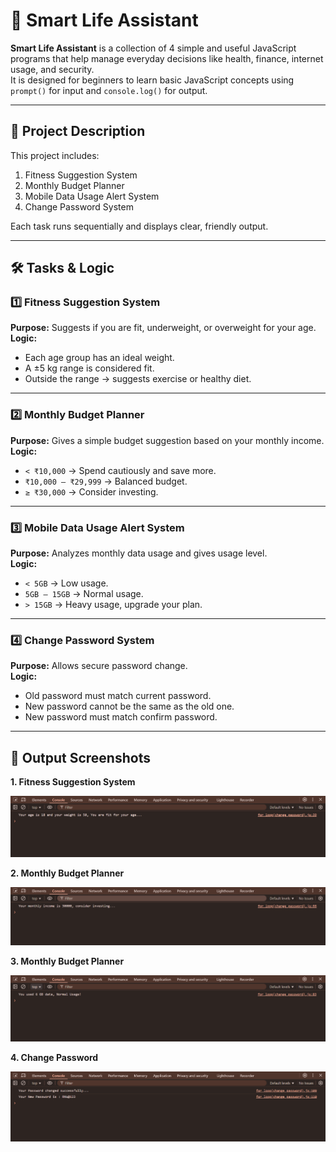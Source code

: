 # 📌 Smart Life Assistant

**Smart Life Assistant** is a collection of 4 simple and useful JavaScript programs that help manage everyday decisions like health, finance, internet usage, and security.  
It is designed for beginners to learn basic JavaScript concepts using `prompt()` for input and `console.log()` for output.

---

## 📝 Project Description

This project includes:
1. Fitness Suggestion System
2. Monthly Budget Planner
3. Mobile Data Usage Alert System
4. Change Password System

Each task runs sequentially and displays clear, friendly output.

---

## 🛠 Tasks & Logic

### 1️⃣ Fitness Suggestion System
**Purpose:** Suggests if you are fit, underweight, or overweight for your age.  
**Logic:**
- Each age group has an ideal weight.
- A ±5 kg range is considered fit.
- Outside the range → suggests exercise or healthy diet.

---

### 2️⃣ Monthly Budget Planner
**Purpose:** Gives a simple budget suggestion based on your monthly income.  
**Logic:**
- `< ₹10,000` → Spend cautiously and save more.
- `₹10,000 – ₹29,999` → Balanced budget.
- `≥ ₹30,000` → Consider investing.

---

### 3️⃣ Mobile Data Usage Alert System
**Purpose:** Analyzes monthly data usage and gives usage level.  
**Logic:**
- `< 5GB` → Low usage.
- `5GB – 15GB` → Normal usage.
- `> 15GB` → Heavy usage, upgrade your plan.

---

### 4️⃣ Change Password System
**Purpose:** Allows secure password change.  
**Logic:**
- Old password must match current password.
- New password cannot be the same as the old one.
- New password must match confirm password.

---

## 📸 Output Screenshots 

**1. Fitness Suggestion System**

![Fitness Output](screenshorts/fitness.png)

**2. Monthly Budget Planner**

![Fitness Output](screenshorts/mothly_budget.png)

**3. Monthly Budget Planner**

![Fitness Output](screenshorts/mobile_data.png)

**4. Change Password**

![Fitness Output](screenshorts/change_password.png)

